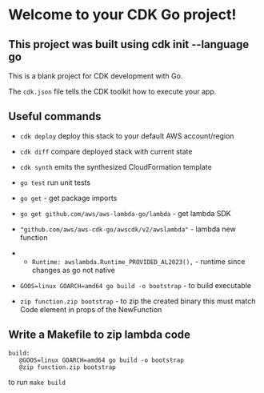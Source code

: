 # Welcome to your CDK Go project!

## This project was built using cdk init --language go

This is a blank project for CDK development with Go.

The `cdk.json` file tells the CDK toolkit how to execute your app.

## Useful commands

 * `cdk deploy`      deploy this stack to your default AWS account/region
 * `cdk diff`        compare deployed stack with current state
 * `cdk synth`       emits the synthesized CloudFormation template
 * `go test`         run unit tests
 
 * `go get` - get package imports

 * `go get github.com/aws/aws-lambda-go/lambda` - get lambda SDK

 * `"github.com/aws/aws-cdk-go/awscdk/v2/awslambda"` - lambda new function 

 * - `Runtime: awslambda.Runtime_PROVIDED_AL2023(),` - runtime since changes as go not native 

 * `GOOS=linux GOARCH=amd64 go build -o bootstrap` - to build executable

 * `zip function.zip bootstrap` - to zip the created binary this must match Code element in props of the NewFunction 

 ## Write a Makefile to zip lambda code

 ```
 build:
	@GOOS=linux GOARCH=amd64 go build -o bootstrap
	@zip function.zip bootstrap

```
to run `make build`

 
